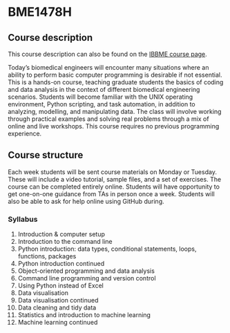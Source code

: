 
# BME1478H

## Course description

This course description can also be found on the [IBBME course page](https://ibbme.utoronto.ca/current-students/course-calendar/course-descriptions/).

Today’s biomedical engineers will encounter many situations where an ability to perform basic computer programming is desirable if not essential. This is a hands-on course, teaching graduate students the basics of coding and data analysis in the context of different biomedical engineering scenarios. Students will become familiar with the UNIX operating environment, Python scripting, and task automation, in addition to analyzing, modelling, and manipulating data. The class will involve working through practical examples and solving real problems through a mix of online and live workshops. This course requires no previous programming experience.

## Course structure

Each week students will be sent course materials on Monday or Tuesday. These will include a video tutorial, sample files, and a set of exercises. The course can be completed entirely online. Students will have opportunity to get one-on-one guidance from TAs in person once a week. Students will also be able to ask for help online using GitHub during.

### Syllabus

1. Introduction & computer setup
2. Introduction to the command line
3. Python introduction: data types, conditional statements, loops, functions, packages
4. Python introduction continued
5. Object-oriented programming and data analysis
6. Command line programming and version control
7. Using Python instead of Excel
8. Data visualisation
9. Data visualisation continued
10. Data cleaning and tidy data
11. Statistics and introduction to machine learning
12. Machine learning continued
